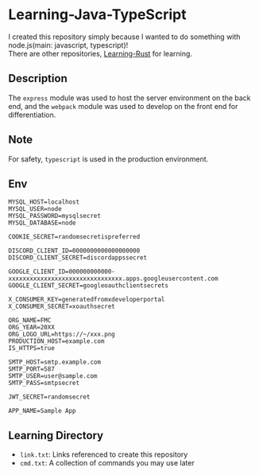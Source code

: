 # Learning-Java-TypeScript

I created this repository simply because I wanted to do something with node.js(main: javascript, typescript)!  
There are other repositories, [Learning-Rust](https://github.com/bella2391/Learning-Rust) for learning.  

## Description

The `express` module was used to host the server environment on the back end, and the `webpack` module was used to develop on the front end for differentiation.

## Note

For safety, `typescript` is used in the production environment.

## Env

```env
MYSQL_HOST=localhost
MYSQL_USER=node
MYSQL_PASSWORD=mysqlsecret
MYSQL_DATABASE=node

COOKIE_SECRET=randomsecretispreferred

DISCORD_CLIENT_ID=0000000000000000000
DISCORD_CLIENT_SECRET=discordappssecret

GOOGLE_CLIENT_ID=000000000000-xxxxxxxxxxxxxxxxxxxxxxxxxxxxxxxx.apps.googleusercontent.com
GOOGLE_CLIENT_SECRET=googleoauthclientsecrets

X_CONSUMER_KEY=generatedfromxdeveloperportal
X_CONSUMER_SECRET=xoauthsecret

ORG_NAME=FMC
ORG_YEAR=20XX
ORG_LOGO_URL=https://~/xxx.png
PRODUCTION_HOST=example.com
IS_HTTPS=true

SMTP_HOST=smtp.example.com
SMTP_PORT=587
SMTP_USER=user@sample.com
SMTP_PASS=smtpsecret

JWT_SECRET=randomsecret

APP_NAME=Sample App
```

## Learning Directory

- `link.txt`:
 Links referenced to create this repository
- `cmd.txt`:
 A collection of commands you may use later
